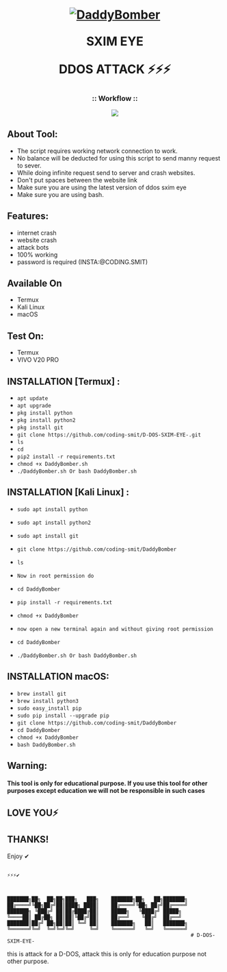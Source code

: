 <h1 align="center">
  <br>
  <a href="https://github.com/coding-smit/D-DOS-SXIM-EYE-"><img src="https://encrypted-tbn0.gstatic.com/images?q=tbn:ANd9GcS9t9iJ-6HAeSS2qUhMwsIXE5LYBXtHPky5fGVRBCLqUyBed8lzRpNO3cm4czlNAdW9S1oweA&s" alt="DaddyBomber"></a>
  <br>

SXIM EYE

  DDOS ATTACK ⚡⚡⚡

</h1>



##

<h3 align="center">
:: Workflow ::
</h3>
<p align="center">
<img src="https://images.prismic.io/pepipost/e3269b46-fa9c-4a6f-945a-eccc268cd2dd_types+of+emails+scam.gif?auto=compress,format"/>
</p>


## About Tool:

- The script requires working network connection to work.
- No balance will be deducted for using this script to send manny request to sever.
- While doing infinite request send to server and crash websites.
- Don't put spaces between the website link
- Make sure you are using the latest version of ddos sxim eye
- Make sure you are using bash.

## Features:

- internet crash
- website crash
- attack bots
- 100% working
- password is required (INSTA:@CODING.SMIT)

## Available On
- Termux
- Kali Linux
- macOS


## Test On:
- Termux
- VIVO V20 PRO

## INSTALLATION [Termux] :

* `apt update`
* `apt upgrade`
* `pkg install python`
* `pkg install python2`
* `pkg install git`
* `git clone https://github.com/coding-smit/D-DOS-SXIM-EYE-.git`
* `ls`
* `cd `
* `pip2 install -r requirements.txt`
* `chmod +x DaddyBomber.sh`
* `./DaddyBomber.sh Or bash DaddyBomber.sh`

## INSTALLATION [Kali Linux] :

* `sudo apt install python`
* `sudo apt install python2`
* `sudo apt install git`
* `git clone https://github.com/coding-smit/DaddyBomber`
* `ls`
* `Now in root permission do`
* `cd DaddyBomber`
* `pip install -r requirements.txt`
* `chmod +x DaddyBomber`

* `now open a new terminal again and without giving root permission`
* `cd DaddyBomber`
* `./DaddyBomber.sh Or bash DaddyBomber.sh`

## INSTALLATION macOS:

* `brew install git`
* `brew install python3`
* `sudo easy_install pip`
* `sudo pip install --upgrade pip`
* `git clone https://github.com/coding-smit/DaddyBomber`
* `cd DaddyBomber`
* `chmod +x DaddyBomber`
* `bash DaddyBomber.sh`


## Warning:
#### This tool is only for educational purpose. If you use this tool for other purposes except education we will not be responsible in such cases



## LOVE YOU⚡





 ## THANKS!
   Enjoy ✔
 ##
    ⚡⚡⚡✔



    ███████╗██╗  ██╗██╗███╗   ███╗    ███████╗██╗   ██╗███████╗
    ██╔════╝╚██╗██╔╝██║████╗ ████║    ██╔════╝╚██╗ ██╔╝██╔════╝
    ███████╗ ╚███╔╝ ██║██╔████╔██║    █████╗   ╚████╔╝ █████╗
    ╚════██║ ██╔██╗ ██║██║╚██╔╝██║    ██╔══╝    ╚██╔╝  ██╔══╝
    ███████║██╔╝ ██╗██║██║ ╚═╝ ██║    ███████╗   ██║   ███████╗
    ╚══════╝╚═╝  ╚═╝╚═╝╚═╝     ╚═╝    ╚══════╝   ╚═╝   ╚══════╝
                                                                # D-DOS-SXIM-EYE-
this is attack for a D-DOS, attack this is only for education  purpose not other purpose.
